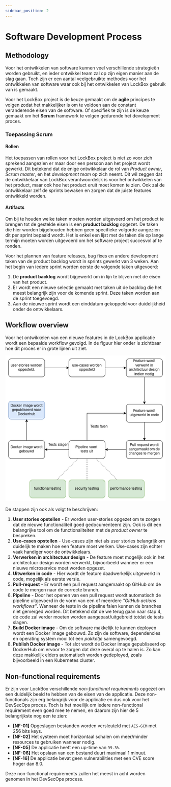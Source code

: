 ```yaml
---
sidebar_position: 2
---
```

# Software Development Process

## Methodology
Voor het ontwikkelen van software kunnen veel verschillende strategieën worden gebruikt, en ieder ontwikkel team zal op zijn eigen manier aan de slag gaan. Toch zijn er een aantal veelgebruikte methodes voor het ontwikkelen van software waar ook bij het ontwikkelen van LockBox gebruik van is gemaakt. 

Voor het LockBox project is de keuze gemaakt om de **agile** principes te volgen zodat het makkelijker is om te voldoen aan de constant veranderende eisen van de software. Of specifiek te zijn is de keuze gemaakt om het **Scrum** framework te volgen gedurende het development proces. 

### Toepassing Scrum
#### Rollen
Het toepassen van rollen voor het LockBox project is niet zo voor zich sprekend aangezien er maar door een persoon aan het project wordt gewerkt. Dit betekend dat de enige ontwikkelaar de rol van *Product owner*, *Scrum master*, en het *development team* op zich neemt. Dit wil zeggen dat de ontwikkelaar van LockBox verantwoordelijk is voor het ontwikkelen van het product, maar ook hoe het product eruit moet komen te zien. Ook zal de ontwikkelaar zelf de sprints bewaken en zorgen dat de juiste features ontwikkeld worden.

#### Artifacts
Om bij te houden welke taken moeten worden uitgevoerd om het product te brengen tot de gestelde eisen is een **product backlog** opgezet. De taken die hier worden bijgehouden hebben geen specifieke volgorde aangezien dit per sprint bepaald wordt. Het is enkel een lijst met de taken die op lange termijn moeten worden uitgevoerd om het software project succesvol af te ronden. 

Voor het plannen van feature releases, bug fixes en andere development taken van de product backlog wordt in sprints gewerkt van 3 weken. Aan het begin van iedere sprint worden eerste de volgende taken uitgevoerd:
1. De **product backlog** wordt bijgewerkt om in lijn te blijven met de eisen van het product.
2. Er wordt een nieuwe selectie gemaakt met taken uit de backlog die het meest belangrijk zijn voor de komende sprint. Deze taken worden aan de sprint toegevoegd. 
3. Aan de nieuwe sprint wordt een einddatum gekoppeld voor duidelijkheid onder de ontwikkelaars.



## Workflow overview
Voor het ontwikkelen van een nieuwe features in de LockBox applicatie wordt een bepaalde workflow gevolgd. In de figuur hier onder is zichtbaar hoe dit proces er in grote lijnen uit ziet.

![workflow-lockbox.png](./workflow-lockbox.png "LockBox workflow")

De stappen zijn ook als volgt te beschrijven:
1. **User stories opstellen** - Er worden user-stories opgezet om te zorgen dat de nieuwe functionaliteit goed gedocumenteerd zijn. Ook is dit een belangrijke tool om de functionaliteiten met de *product owner* te bespreken.
2. **Use-cases opstellen** - Use-cases zijn niet als user stories belangrijk om duidelijk te maken hoe een feature moet werken. Use-cases zijn echter vaak handiger voor de ontwikkelaars.
3. **Verwerken in architectuur design** - De feature moet mogelijk ook in het architectuur design worden verwerkt, bijvoorbeeld wanneer er een nieuwe microservice moet worden opgezet.
4. **Uitwerken in code** - Hier wordt de feature daadwerkelijk uitgewerkt in code, mogelijk als eerste versie.
5. **Pull-request** - Er wordt een pull request aangemaakt op GitHub om de code te mergen naar de correcte branch.
6. **Pipeline** - Door het openen van een pull request wordt automatisch de pipeline uitgevoerd in de vorm van een of meerdere *"GitHub actions workflows"*. Wanneer de tests in de pipeline falen kunnen de branches niet gemerged worden. Dit betekend dat de we terug gaan naar stap 4, de code zal verder moeten worden aangepast/uitgebreid totdat de tests slagen.
7. **Build Docker image** - Om de software makkelijk te kunnen deployen wordt een Docker image gebouwd. Zo zijn de software, dependencies en operating system mooi tot een *pakketje* samengevoegd. 
8. **Publish Docker image** - Tot slot wordt de Docker image gepubliseerd op DockerHub om ervoor te zorgen dat deze overal op te halen is. Zo kan deze makkelijk elders automatisch worden gedeployed, zoals bijvoorbeeld in een Kubernetes cluster. 


## Non-functional requirements
Er zijn voor LockBox verschillende *non-functional requirements* opgezet om een duidelijk beeld te hebben van de eisen van de applicatie. Deze non-functionals zijn erg belangrijk voor de applicatie en dus ook voor het DevSecOps proces. Toch is het moeilijk om iedere non-functional requirement even goed mee te nemen, en daarom zijn hier de 5 belangrijkste nog een te zien:

- **[NF-01]** Opgeslagen bestanden worden versleuteld met `AES-GCM` met 256 bits keys.
- **[NF-02]** Het systeem moet horizontaal schalen om meer/minder resources te gebruiken wanneer nodig.
- **[NF-05]** De applicatie heeft een up-time van `99.3%`.
- **[NF-06]** Het opslaan van een bestand duurt maximaal 1 minuut.
- **[NF-16]** De applicatie bevat geen vulnerabilities met een CVE score hoger dan 8.0.

Deze non-functional requirements zullen het meest in acht worden genomen in het DevSecOps process. 